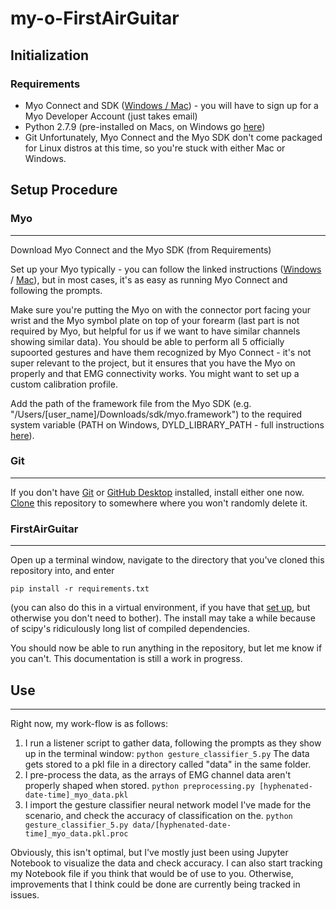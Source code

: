 # my-o-FirstAirGuitar

## Initialization
### Requirements
* Myo Connect and SDK ([Windows / Mac](https://developer.thalmic.com/downloads)) - you will have to sign up for a Myo Developer Account (just takes email)
* Python 2.7.9 (pre-installed on Macs, on Windows go [here](https://www.python.org/downloads/release/python-279/))
* Git
Unfortunately, Myo Connect and the Myo SDK don't come packaged for Linux distros at this time, so you're stuck with either Mac or Windows.

## Setup Procedure

### Myo
***
Download Myo Connect and the Myo SDK (from Requirements)

Set up your Myo typically - you can follow the linked instructions ([Windows](https://support.getmyo.com/hc/en-us/articles/202657596-Getting-starting-with-Myo-on-Windows) / [Mac](https://support.getmyo.com/hc/en-us/articles/202667496-Getting-starting-with-Myo-on-Mac-OS-X)), but in most cases, it's as easy as running Myo Connect and following the prompts.

Make sure you're putting the Myo on with the connector port facing your wrist and the Myo symbol plate on top of your forearm (last part is not required by Myo, but helpful for us if we want to have similar channels showing similar data). You should be able to perform all 5 officially supoorted gestures and have them recognized by Myo Connect - it's not super relevant to the project, but it ensures that you have the Myo on properly and that EMG connectivity works. You might want to set up a custom calibration profile. 

Add the path of the framework file from the Myo SDK (e.g. "/Users/[user_name]/Downloads/sdk/myo.framework") to the required system variable (PATH on Windows, DYLD_LIBRARY_PATH - full instructions [here](http://developerblog.myo.com/myo-unleashed-python/)).

### Git
***
If you don't have [Git](https://git-scm.com/book/en/v2/Getting-Started-Installing-Git) or [GitHub Desktop](https://desktop.github.com/) installed, install either one now. [Clone](https://help.github.com/articles/cloning-a-repository/) this repository to somewhere where you won't randomly delete it.

### FirstAirGuitar
***
Open up a terminal window, navigate to the directory that you've cloned this repository into, and enter

```pip install -r requirements.txt``` 

(you can also do this in a virtual environment, if you have that [set up](http://docs.python-guide.org/en/latest/dev/virtualenvs/), but otherwise you don't need to bother). The install may take a while because of scipy's ridiculously long list of compiled dependencies.

You should now be able to run anything in the repository, but let me know if you can't. This documentation is still a work in progress.

## Use
***
Right now, my work-flow is as follows:
1. I run a listener script to gather data, following the prompts as they show up in the terminal window:
```python gesture_classifier_5.py```
The data gets stored to a pkl file in a directory called "data" in the same folder. 
2. I pre-process the data, as the arrays of EMG channel data aren't properly shaped when stored. 
```python preprocessing.py [hyphenated-date-time]_myo_data.pkl```
3. I import the gesture classifier neural network model I've made for the scenario, and check the accuracy of classification on the.
```python gesture_classifier_5.py data/[hyphenated-date-time]_myo_data.pkl.proc```

Obviously, this isn't optimal, but I've mostly just been using Jupyter Notebook to visualize the data and check accuracy. I can also start tracking my Notebook file if you think that would be of use to you. Otherwise, improvements that I think could be done are currently being tracked in issues.